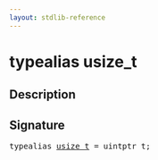 ```yaml
---
layout: stdlib-reference
---
```


# typealias usize\_t

## Description



## Signature

<pre>
<span class='code_keyword'>typealias</span> <a href="usize_t" class="code_type">usize_t</a> = uintptr_t;
</pre>


